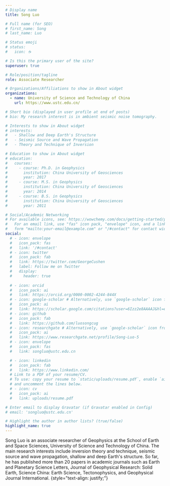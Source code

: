 ```yaml
---
# Display name
title: Song Luo

# Full name (for SEO)
# first_name: Song
# last_name: Luo

# Status emoji
# status:
#   icon: ☕️

# Is this the primary user of the site?
superuser: true

# Role/position/tagline
role: Associate Researcher

# Organizations/Affiliations to show in About widget
organizations:
  - name: University of Science and Technology of China
    url: https://www.ustc.edu.cn/

# Short bio (displayed in user profile at end of posts)
# bio: My research interest is in ambient seismic noise tomography.

# Interests to show in About widget
# interests:
#   - Shallow and Deep Earth's Structure
#   - Seismic Source and Wave Propagation
#   - Theory and Technique of Inversion

# Education to show in About widget
# education:
#   courses:
#     - course: Ph.D. in Geophysics
#       institution: China University of Geosciences
#       year: 2017
#     - course: M.S. in Geophysics
#       institution: China University of Geosciences
#       year: 2014
#     - course: B.S. in Geophysics
#       institution: China University of Geosciences
#       year: 2011

# Social/Academic Networking
# For available icons, see: https://wowchemy.com/docs/getting-started/page-builder/#icons
#   For an email link, use "fas" icon pack, "envelope" icon, and a link in the
#   form "mailto:your-email@example.com" or "/#contact" for contact widget.
social:
  # - icon: envelope
  #   icon_pack: fas
  #   link: '/#contact'
  # - icon: twitter
  #   icon_pack: fab
  #   link: https://twitter.com/GeorgeCushen
  #   label: Follow me on Twitter
  #   display:
  #     header: true
  
  # - icon: orcid
  #   icon_pack: ai
  #   link: https://orcid.org/0000-0002-4244-844X
  # - icon: google-scholar # Alternatively, use `google-scholar` icon from `ai` icon pack
  #   icon_pack: ai
  #   link: https://scholar.google.com/citations?user=6Izz2e8AAAAJ&hl=en
  # - icon: github
  #   icon_pack: fab
  #   link: https://github.com/luosongcug
  # - icon: researchgate # Alternatively, use `google-scholar` icon from `ai` icon pack
  #   icon_pack: ai
  #   link: https://www.researchgate.net/profile/Song-Luo-5
  # - icon: envelope
  #   icon_pack: fas
  #   link: songluo@ustc.edu.cn

  # - icon: linkedin
  #   icon_pack: fab
  #   link: https://www.linkedin.com/
  # Link to a PDF of your resume/CV.
  # To use: copy your resume to `static/uploads/resume.pdf`, enable `ai` icons in `params.yaml`,
  # and uncomment the lines below.
  # - icon: cv
  #   icon_pack: ai
  #   link: uploads/resume.pdf

# Enter email to display Gravatar (if Gravatar enabled in Config)
# email: 'songluo@ustc.edu.cn'

# Highlight the author in author lists? (true/false)
highlight_name: true
---
```


Song Luo is an associate researcher of Geophysics at the School of Earth and Space Sciences, University of Science and Technology of China. The main research interests include inversion theory and technique, seismic source and wave propagation, shallow and deep Earth's structure. So far, he has published more than 20 papers in academic journals such as Earth and Planetary Science Letters, Journal of Geophysical Research: Solid Earth, Science China: Earth Science, Tectonophysics, and Geophysical Journal International.
{style="text-align: justify;"}
